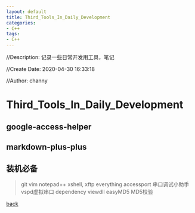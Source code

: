 ```yaml
---
layout: default
title: Third_Tools_In_Daily_Development
categories:
- C++
tags:
- C++
---
```

//Description: 记录一些日常开发用工具，笔记

//Create Date: 2020-04-30 16:33:18

//Author: channy

# Third_Tools_In_Daily_Development

## google-access-helper

## markdown-plus-plus

## 装机必备

> git
> vim
> notepad++
> xshell, xftp
> everything
> accessport 串口调试小助手 vspd虚拟串口
> dependency viewdll
> easyMD5 MD5校验



[back](/)

